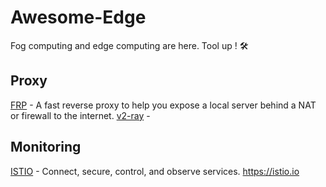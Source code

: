 # Awesome-Edge
Fog computing and edge computing are here. Tool up ! 🛠 


## Proxy
[FRP](https://github.com/fatedier/frp) - A fast reverse proxy to help you expose a local server behind a NAT or firewall to the internet.
[v2-ray](https://github.com/v2ray/v2ray-core) -
 
## Monitoring 
[ISTIO](https://github.com/istio/istio) - Connect, secure, control, and observe services. https://istio.io

